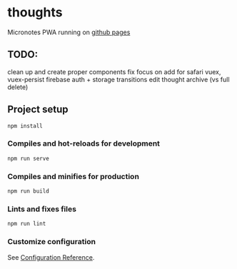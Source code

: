 # thoughts

Micronotes PWA running on [github pages](https://wwww.elblan.github.io/thoughts)

## TODO:

clean up and create proper components
fix focus on add for safari
vuex, vuex-persist
firebase auth + storage
transitions
edit thought
archive (vs full delete)

## Project setup

```
npm install
```

### Compiles and hot-reloads for development

```
npm run serve
```

### Compiles and minifies for production

```
npm run build
```

### Lints and fixes files

```
npm run lint
```

### Customize configuration

See [Configuration Reference](https://cli.vuejs.org/config/).
